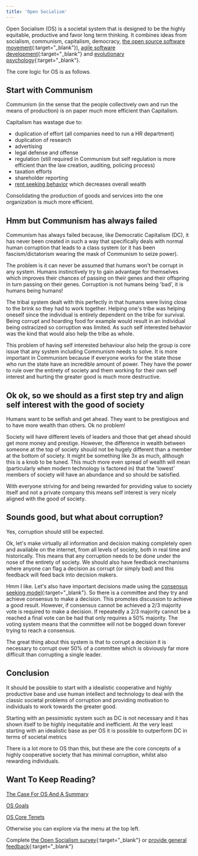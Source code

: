 ```yaml
---
title: 'Open Socialism'
---
```


Open Socialism (OS) is a societal system that is designed to be the highly equitable, productive and favor long term thinking. It combines ideas from socialism, communism, capitalism, democracy, [the open source software movement](https://en.wikipedia.org/wiki/Open-source_movement){:target="_blank"}), [agile software development](https://en.wikipedia.org/wiki/Agile_software_development){:target="_blank"} and [evolutionary psychology](https://en.wikipedia.org/wiki/Evolutionary_psychology){:target="_blank"}.

The core logic for OS is as follows.

## Start with Communism

Communism (in the sense that the people collectively own and run the means of production) is on paper much more efficient than Capitalism.

Capitalism has wastage due to:

* duplication of effort (all companies need to run a HR department)
* duplication of research
* advertising
* legal defense and offense
* regulation (still required in Communism but self regulation is more efficient than the law creation, auditing, policing process)
* taxation efforts
* shareholder reporting
* [rent seeking behavior](https://en.wikipedia.org/wiki/Rent-seeking) which decreases overall wealth

Consolidating the production of goods and services into the one organization is much more efficient.

## Hmm but Communism has always failed

Communism has always failed because, like Democratic Capitalism (DC), it has never been created in such a way that specifically deals with normal human corruption that leads to a class system (or it has been fascism/dictatorism wearing the mask of Communism to seize power).

The problem is it can never be assumed that humans won't be corrupt in any system. Humans instinctively try to gain advantage for themselves which improves their chances of passing on their genes and their offspring in turn passing on their genes. Corruption is not humans being 'bad', it is humans being humans!

The tribal system dealt with this perfectly in that humans were living close to the brink so they had to work together. Helping one's tribe was helping oneself since the individual is entirely dependent on the tribe for survival. Being corrupt and hoarding food for example would result in an individual being ostracized so corruption was limited. As such self interested behavior was the kind that would also help the tribe as whole.

This problem of having self interested behaviour also help the group is core issue that any system including Communism needs to solve. It is more important in Communism because if everyone works for the state those who run the state have an incredible amount of power. They have the power to rule over the entirety of society and them working for their own self interest and hurting the greater good is much more destructive.

## Ok ok, so we should as a first step try and align self interest with the good of society

Humans want to be selfish and get ahead. They want to be prestigious and to have more wealth than others. Ok no problem!

Society will have different levels of leaders and those that get ahead should get more money and prestige. However, the difference in wealth between someone at the top of society should not be hugely different than a member at the bottom of society. It might be something like 3x as much, although this is a knob to be tuned. This much more even spread of wealth will mean (particularly when modern technology is factored in) that the 'lowest' members of society will have an abundance and so should be satisfied.

With everyone striving for and being rewarded for providing value to society itself and not a private company this means self interest is very nicely aligned with the good of society.

## Sounds good, but what about corruption?

Yes, corruption should still be expected.

Ok, let's make virtually all information and decision making completely open and available on the internet, from all levels of society, both in real time and historically. This means that any corruption needs to be done under the nose of the entirety of society. We should also have feedback mechanisms where anyone can flag a decision as corrupt (or simply bad) and this feedback will feed back into decision makers.

Hmm I like. Let's also have important decisions made using the [consensus seeking model](https://en.wikipedia.org/wiki/Consensus-seeking_decision-making){:target="_blank"}. So there is a committee and they try and achieve consensus to make a decision. This promotes discussion to achieve a good result. However, if consensus cannot be achieved a 2/3 majority vote is required to make a decision. If repeatedly a 2/3 majority cannot be a reached a final vote can be had that only requires a 50% majority. The voting system means that the committee will not be bogged down forever trying to reach a consensus.

The great thing about this system is that to corrupt a decision it is necessary to corrupt over 50% of a committee which is obviously far more difficult than corrupting a single leader.

## Conclusion

It should be possible to start with a idealistic cooperative and highly productive base and use human intellect and technology to deal with the classic societal problems of corruption and providing motivation to individuals to work towards the greater good.

Starting with an pessimistic system such as DC is not necessary and it has shown itself to be highly inequitable and inefficient. At the very least starting with an idealistic base as per OS it is possible to outperform DC in terms of societal metrics

There is a lot more to OS than this, but these are the core concepts of a highly cooperative society that has minimal corruption, whilst also rewarding individuals.

## Want To Keep Reading?

[The Case For OS And A Summary](../introduction)

[OS Goals](goals)

[OS Core Tenets](core-tenets)

Otherwise you can explore via the menu at the top left.

Complete [the Open Socialism survey](https://docs.google.com/forms/d/1fbNE7hpmryylvsILKRK18PYORs4Mxkf7qOLOkiFDww0/viewform){:target="_blank"} or [provide general feedback](https://docs.google.com/forms/d/1FFv6d9JLqP23ZSKLjj63bPuzKtl6VaSRxqDM4VdFYdg/viewform){:target="_blank"}
